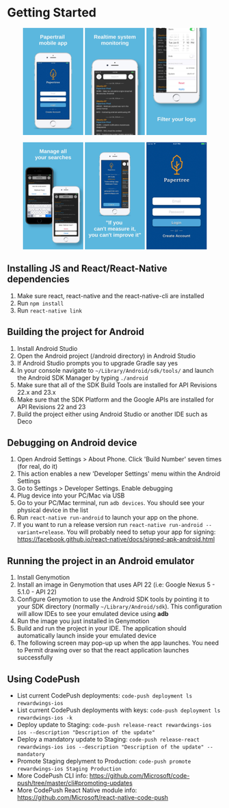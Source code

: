 # Getting Started

<p align="center">
	<img src="https://raw.githubusercontent.com/bberak/papertree/master/assets/0.jpg" height="250" />
  <img src="https://raw.githubusercontent.com/bberak/papertree/master/assets/1.jpg" height="250" />
  <img src="https://raw.githubusercontent.com/bberak/papertree/master/assets/2.jpg" height="250" />
</p>

<p align="center">
  <img src="https://raw.githubusercontent.com/bberak/papertree/master/assets/3.jpg" height="250" />
  <img src="https://raw.githubusercontent.com/bberak/papertree/master/assets/4.jpg" height="250" />
  <img src="https://raw.githubusercontent.com/bberak/papertree/master/assets/login.png" height="250" />
</p>

## Installing JS and React/React-Native dependencies
1. Make sure react, react-native and the react-native-cli are installed
2. Run ```npm install```
3. Run ```react-native link```

## Building the project for Android
1. Install Android Studio
2. Open the Android project (/android directory) in Android Studio
3. If Android Studio prompts you to upgrade Gradle say yes
4. In your console navigate to ```~/Library/Android/sdk/tools/``` and launch the Android SDK Manager by typing ```./android```
5. Make sure that all of the SDK Build Tools are installed for API Revisions 22.x and 23.x
6. Make sure that the SDK Platform and the Google APIs are installed for API Revisions 22 and 23
7. Build the project either using Android Studio or another IDE such as Deco

## Debugging on Android device
1. Open Android Settings > About Phone. Click 'Build Number' seven times (for real, do it)
2. This action enables a new 'Developer Settings' menu within the Android Settings
3. Go to Settings > Developer Settings. Enable debugging
4. Plug device into your PC/Mac via USB
5. Go to your PC/Mac terminal, run ```adb devices```. You should see your physical device in the list
6. Run ```react-native run-android``` to launch your app on the phone.
7. If you want to run a release version run ```react-native run-android --variant=release```. You will probably need to setup your app for signing: https://facebook.github.io/react-native/docs/signed-apk-android.html

## Running the project in an Android emulator
1. Install Genymotion
2. Install an image in Genymotion that uses API 22 (i.e: Google Nexus 5 - 5.1.0 - API 22)
3. Configure Genymotion to use the Android SDK tools by pointing it to your SDK directory (normally ```~/Library/Android/sdk```). This configuration will allow IDEs to see your emulated device using **adb**
4. Run the image you just installed in Genymotion
5. Build and run the project in your IDE. The application should automatically launch inside your emulated device
6. The following screen may pop-up up when the app launches. You need to Permit drawing over so that the react application launches successfully

## Using CodePush

- List current CodePush deployments: ```code-push deployment ls rewardwings-ios```
- List current CodePush deployments with keys: ```code-push deployment ls rewardwings-ios -k```
- Deploy update to Staging: ```code-push release-react rewardwings-ios ios --description "Description of the update"```
- Deploy a mandatory update to Staging: ```code-push release-react rewardwings-ios ios --description "Description of the update" --mandatory```
- Promote Staging deplyment to Production: ```code-push promote rewardwings-ios Staging Production```
- More CodePush CLI info: https://github.com/Microsoft/code-push/tree/master/cli#promoting-updates
- More CodePush React Native module info: https://github.com/Microsoft/react-native-code-push